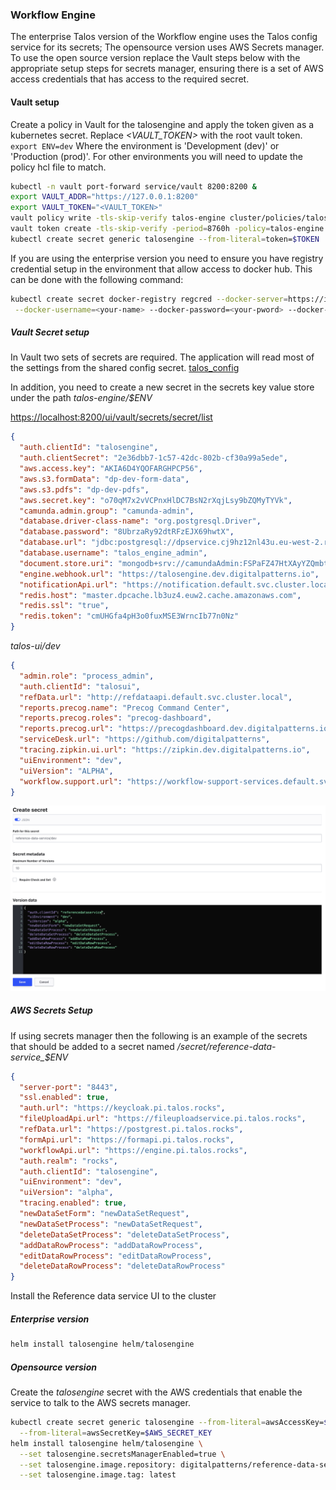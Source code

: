 ### Workflow Engine

The enterprise Talos version of the Workflow engine uses the Talos config service for its secrets; The opensource
version uses AWS Secrets manager. To use the open source version replace the Vault steps below with the appropriate
setup steps for secrets manager, ensuring there is a set of AWS access credentials that has access to the required 
secret.


#### Vault setup

Create a policy in Vault for the talosengine and apply the token given as a kubernetes secret. 
Replace *<VAULT_TOKEN>* with the root vault token. `export ENV=dev` Where the environment is 'Development (dev)' or 
'Production (prod)'. For other environments you will need to update the policy hcl file to match.

```bash
kubectl -n vault port-forward service/vault 8200:8200 &
export VAULT_ADDR="https://127.0.0.1:8200"
export VAULT_TOKEN="<VAULT_TOKEN>"
vault policy write -tls-skip-verify talos-engine cluster/policies/talos-engine-${ENV}.hcl
vault token create -tls-skip-verify -period=8760h -policy=talos-engine -explicit-max-ttl=8760h
kubectl create secret generic talosengine --from-literal=token=$TOKEN
```


If you are using the enterprise version you need to ensure you have registry credential setup in the environment that
allow access to docker hub. This can be done with the following command:

```bash
kubectl create secret docker-registry regcred --docker-server=https://index.docker.io/v1/ \
 --docker-username=<your-name> --docker-password=<your-pword> --docker-email=<your-email>
```

##### Vault Secret setup

In Vault two sets of secrets are required. The application will read most of the settings from the shared config secret.
[talos_config](talos_config.md)

In addition, you need to create a new secret in the secrets key value store under the path
*talos-engine/$ENV* 

[https://localhost:8200/ui/vault/secrets/secret/list](https://localhost:8200/ui/vault/secrets/secret/list)

```json
{
  "auth.clientId": "talosengine",
  "auth.clientSecret": "2e36dbb7-1c57-42dc-802b-cf30a99a5ede",
  "aws.access.key": "AKIA6D4YQOFARGHPCP56",
  "aws.s3.formData": "dp-dev-form-data",
  "aws.s3.pdfs": "dp-dev-pdfs",
  "aws.secret.key": "o70qM7x2vVCPnxHlDC7BsN2rXqjLsy9bZQMyTYVk",
  "camunda.admin.group": "camunda-admin",
  "database.driver-class-name": "org.postgresql.Driver",
  "database.password": "8UbrzaRy92dtRFzEJX69hwtX",
  "database.url": "jdbc:postgresql://dpservice.cj9hz12nl43u.eu-west-2.rds.amazonaws.com:5432/talos_engine?sslmode=require&currentSchema=public",
  "database.username": "talos_engine_admin",
  "document.store.uri": "mongodb+srv://camundaAdmin:FSPaFZ47HtXAyYZQmbtK3m2fnrndh7PU@dev.he4yv.mongodb.net/talos?retryWrites=true&w=majority",
  "engine.webhook.url": "https://talosengine.dev.digitalpatterns.io",
  "notificationApi.url": "https://notification.default.svc.cluster.local",
  "redis.host": "master.dpcache.lb3uz4.euw2.cache.amazonaws.com",
  "redis.ssl": "true",
  "redis.token": "cmUHGfa4pH3o0fuxMSE3WrncIb77n0Nz"
}
```



*talos-ui/dev*
```json
{
  "admin.role": "process_admin",
  "auth.clientId": "talosui",
  "refData.url": "http://refdataapi.default.svc.cluster.local",
  "reports.precog.name": "Precog Command Center",
  "reports.precog.roles": "precog-dashboard",
  "reports.precog.url": "https://precogdashboard.dev.digitalpatterns.io",
  "serviceDesk.url": "https://github.com/digitalpatterns",
  "tracing.zipkin.ui.url": "https://zipkin.dev.digitalpatterns.io",
  "uiEnvironment": "dev",
  "uiVersion": "ALPHA",
  "workflow.support.url": "https://workflow-support-services.default.svc.cluster.local"
}
```

![](../images/refdataui/reference-secret.png)


##### AWS Secrets Setup

If using secrets manager then the following is an example of the secrets that should be added to a secret named
*/secret/reference-data-service_$ENV*

```json
{
  "server-port": "8443",
  "ssl.enabled": true,
  "auth.url": "https://keycloak.pi.talos.rocks",
  "fileUploadApi.url": "https://fileuploadservice.pi.talos.rocks",
  "refData.url": "https://postgrest.pi.talos.rocks",
  "formApi.url": "https://formapi.pi.talos.rocks",
  "workflowApi.url": "https://engine.pi.talos.rocks",
  "auth.realm": "rocks",
  "auth.clientId": "talosengine",
  "uiEnvironment": "dev",
  "uiVersion": "alpha",
  "tracing.enabled": true,
  "newDataSetForm": "newDataSetRequest",
  "newDataSetProcess": "newDataSetRequest",
  "deleteDataSetProcess": "deleteDataSetProcess",
  "addDataRowProcess": "addDataRowProcess",
  "editDataRowProcess": "editDataRowProcess",
  "deleteDataRowProcess": "deleteDataRowProcess"
}
```


Install the Reference data service UI to the cluster

##### Enterprise version

```bash
helm install talosengine helm/talosengine
```

##### Opensource version

Create the *talosengine* secret with the AWS credentials that enable the service to talk to the AWS secrets 
manager.

```bash
kubectl create secret generic talosengine --from-literal=awsAccessKey=$AWS_ACCESS_KEY \
  --from-literal=awsSecretKey=$AWS_SECRET_KEY
helm install talosengine helm/talosengine \
  --set talosengine.secretsManagerEnabled=true \
  --set talosengine.image.repository: digitalpatterns/reference-data-service \
  --set talosengine.image.tag: latest
```

